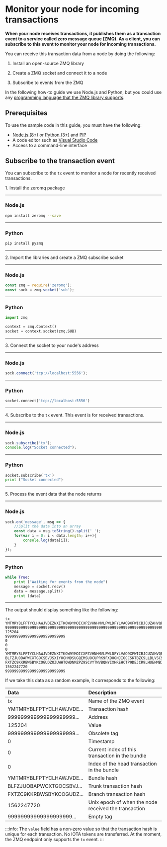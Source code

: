 # Monitor your node for incoming transactions

**When your node receives transactions, it publishes them as a transaction event to a service called zero message queue (ZMQ). As a client, you can subscribe to this event to monitor your node for incoming transactions.**

You can receive this transaction data from a node by doing the following:

1. Install an open-source ZMQ library

2. Create a ZMQ socket and connect it to a node

3. Subscribe to events from the ZMQ

In the following how-to guide we use Node.js and Python, but you could use any [programming language that the ZMQ library supports](http://zguide.zeromq.org/page:all).

## Prerequisites

To use the sample code in this guide, you must have the following:

- [Node.js (8+)](https://nodejs.org/en/) or [Python (3+)](https://www.python.org/downloads/) and [PIP](https://pip.pypa.io/en/stable/installing/)
- A code editor such as [Visual Studio Code](https://code.visualstudio.com/Download)
- Access to a command-line interface

## Subscribe to the transaction event

You can subscribe to the `tx` event to monitor a node for recently received transactions.

1\. Install the zeromq package

--------------------
### Node.js

```bash
npm install zeromq --save
```
---
### Python

```bash
pip install pyzmq
```
--------------------

2\. Import the libraries and create a ZMQ subscribe socket

--------------------
### Node.js

```js
const zmq = require('zeromq');
const sock = zmq.socket('sub');
```
---
### Python

```python
import zmq

context = zmq.Context()
socket = context.socket(zmq.SUB)
```
--------------------

3\. Connect the socket to your node's address

--------------------
### Node.js

```js
sock.connect('tcp://localhost:5556');
```
---
### Python

```python
socket.connect('tcp://localhost:5556')
```
--------------------

4\. Subscribe to the `tx` event. This event is for received transactions.

--------------------
### Node.js

```js
sock.subscribe('tx');
console.log("Socket connected");
```
---
### Python
```python
socket.subscribe('tx')
print ("Socket connected")
```
--------------------

5\. Process the event data that the node returns

--------------------
### Node.js

```js
sock.on('message', msg => {
    //Split the data into an array
    const data = msg.toString().split(' ');
    for(var i = 0; i < data.length; i++){
        console.log(data[i]);
    }
});
```
---
### Python
```python
while True:
    print ("Waiting for events from the node")
    message = socket.recv()
    data = message.split()
    print (data)
```
--------------------

The output should display something like the following:
```shell
tx
YMTMRYBLFPTYCLHAWJVDEZNXITKOW9YMOICXPZVHNHMVLPWLDFYLVAO9XFWICBJCUZAHVQPHINBDXD9NE
999999999999999999999999999999999999999999999999999999999999999999999999999999999
125204
999999999999999999999999999
0
0
0
YMTMRYBLFPTYCLHAWJVDEZNXITKOW9YMOICXPZVHNHMVLPWLDFYLVAO9XFWICBJCUZAHVQPHINBDXD9NE
BLFZJUOBAPWCXTGOCSBVJSXIYOGHN9SUGQEMSUOCUPRK9FXDOONJIOCCSKTBZC9LLBLVSC9BOXEDRE9HY
FXTZC9KKRBWSBYKCOGUDZOZUWHTQWDNMZPZ9SCVYTWVBQNYIXHREHCTP9DEJCR9LHUEHMBIXXGSDQJUUW
1562247720
999999999999999999999999999
```

If we take this data as a random example, it corresponds to the following:

| **Data**| **Description**|
|:--------|:---------------|
|tx|Name of the ZMQ event|
|YMTMRYBLFPTYCLHAWJVDE...|Transaction hash|
|999999999999999999999...|Address|
|125204|Value|
|999999999999999999999...|Obsolete tag|
|0|Timestamp|
|0|Current index of this transaction in the bundle|
|0|Index of the head transaction in the bundle|
|YMTMRYBLFPTYCLHAWJVDE...|Bundle hash|
|BLFZJUOBAPWCXTGOCSBVJ...|Trunk transaction hash|
|FXTZC9KKRBWSBYKCOGUDZ...|Branch transaction hash|
|1562247720|Unix epoch of when the node received the transaction|
|99999999999999999999...|Empty tag|

:::info:
The `value` field has a non-zero value so that the transaction hash is unique for each transaction. No IOTA tokens are transferred.
At the moment, the ZMQ endpoint only supports the `tx` event.
::: 

